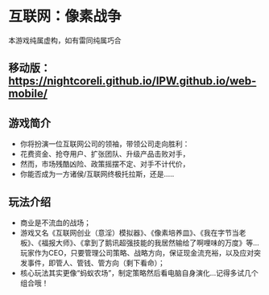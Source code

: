 # 互联网：像素战争
本游戏纯属虚构，如有雷同纯属巧合
## 移动版：https://nightcoreli.github.io/IPW.github.io/web-mobile/

## 游戏简介
- 你将扮演一位互联网公司的领袖，带领公司走向胜利：
- 花费资金、抢夺用户、扩张团队、升级产品击败对手，
- 然而，市场残酷凶险、政策摇摆不定、对手不计代价，
- 你能否成为一方诸侯/互联网终极托拉斯，还是.....

## 玩法介绍
- 商业是不流血的战场；
- 游戏又名《互联网创业（意淫）模拟器》、《像素培养皿》、《我在字节当老板》、《福报大师》、《拿到了鹅讯超强技能的我居然输给了啊哩味的万度》等...玩家作为CEO，只要管理公司策略、战略方向，保证现金流充裕，以及应对突发事件，即管人、管钱、管方向（剩下看命）；
- 核心玩法其实更像“蚂蚁农场”，制定策略然后看电脑自身演化...记得多试几个组合哦！
